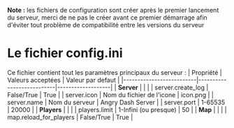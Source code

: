 <!-- TITLE: Configuration -->
<!-- SUBTITLE: La configuration du serveur -->

**Note :** les fichiers de configuration sont créer après le premier lancement du serveur, merci de ne pas le créer avant ce premier démarrage afin d'éviter tout problème de compatibilité entre les versions du serveur

# Le fichier config.ini
Ce fichier contient tout les paramètres principaux du serveur :
| Propriété                | Valeurs acceptées         | Valeur par defaut |
|--------------------------|---------------------------|-------------------|
| **Server**               |                           |                   |
| server.create_log        | False/True                | True              |
| server.icon              | Nom du fichier de l'icone | icon.png          |
| <span>server.name</span> | Nom du serveur            | Angry Dash Server |
| server.port              | 1-65535                   | 20000             |
| **Players**              |                           |                   |
| players.limit            | 1-Infini (ou presque)     | 50                |
| **Map**                  |                           |                   |
| map.reload_for_players   | False/True                | True              |